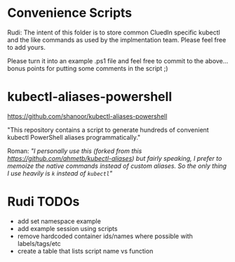 # Convenience Scripts

Rudi: The intent of this folder is to store common CluedIn specific kubectl and the like commands as used by the implmentation team. Please feel free to add yours.

Please turn it into an example .ps1 file and feel free to commit to the above... bonus points for putting some comments in the script ;)

# kubectl-aliases-powershell
https://github.com/shanoor/kubectl-aliases-powershell

"This repository contains a script to generate hundreds of convenient kubectl PowerShell aliases programmatically."

Roman: *"I personally use this (forked from this https://github.com/ahmetb/kubectl-aliases) but fairly speaking, I prefer to memoize the native commands instead of custom aliases. So the only thing I use heavily is `k` instead of `kubectl`"*

# Rudi TODOs
- add set namespace example
- add example session using scripts
- remove hardcoded container ids/names where possible with labels/tags/etc
- create a table that lists script name vs function